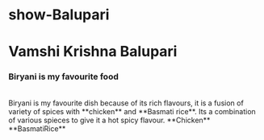 # show-Balupari
# Vamshi Krishna Balupari
### Biryani is my favourite food
<br>
Biryani is my favourite dish because of its rich flavours, it is a fusion of variety of spices with **chicken** and **Basmati rice**. Its a combination of various spieces to give it a hot spicy flavour.
**Chicken** **BasmatiRice**